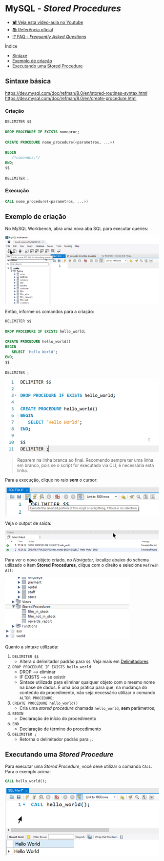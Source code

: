 # MySQL - _Stored Procedures_

* [📽 Veja esta vídeo-aula no Youtube](https://youtu.be/W09O_TAXBvk "Banco de Dados III | 04 - Stored Procedures")
* [📚 Referência oficial](https://dev.mysql.com/doc/refman/8.0/en/stored-programs-defining.html "Documentação oficial - Definindo um programa armazenado")
* [⁉ FAQ - _Frequently Asked Questions_](https://dev.mysql.com/doc/refman/8.0/en/faqs-stored-procs.html "Perguntas gerais")

Índice

* [Sintaxe](#Sintaxe "Sintaxe")
* [Exemplo de criação](#Exemplo-de-criação "Exemplo de criação")
* [Executando uma Stored Procedure](#Executando-uma-Stored-Procedure "Executando uma Stored Procedure")

## Sintaxe básica

<https://dev.mysql.com/doc/refman/8.0/en/stored-routines-syntax.html>
<https://dev.mysql.com/doc/refman/8.0/en/create-procedure.html>

### Criação

```sql
DELIMITER $$

DROP PROCEDURE IF EXISTS nomeproc;

CREATE PROCEDURE nome_procedure(<parametros, ...>)

BEGIN
   /*comandos;*/
END;
$$

DELIMITER ;
```

### Execução

```sql
CALL nome_procedure(<parametros, ...>)
```

## Exemplo de criação

No MySQL Workbench, abra uma nova aba SQL para executar queries:

![Exemplo de uma nova aba SQL](image/mysql-workbench-new-sql.png)

Então, informe os comandos para a criação:

```sql
DELIMITER $$

DROP PROCEDURE IF EXISTS hello_world;

CREATE PROCEDURE hello_world()
BEGIN
   SELECT 'Hello World';
END;
$$

DELIMITER ;

```

![Criando uma nova procedure](image/criando-nova-procedure-exemplo.png)

> Reparem na linha branca ao final. Recomendo sempre ter uma linha em branco, pois se o script for executado via CLI, é necessária esta linha.

Para a execução, clique no raio __sem__ o cursor:

![Executando uma nova procedure](image/como-executar-todo-script.png)

Veja o output de saída:

![Output de saída - executando uma nova procedure](image/output-criacao-procedure.png)

Para ver o novo objeto criado, no _Navigator_, localize abaixo do schema utilizado o item **Stored Procedures**, clique com o direito e selecione `Refresh All`:

![Animação - Refresh all](image/refresh-sp-tree.gif)

Quanto a sintaxe utilizada:

1. `DELIMITER $$`
   * Altera o delimitador padrão para `$$`. Veja mais em [Delimitadores](delimitadores.md)
1. `DROP PROCEDURE IF EXISTS hello_world`
   * DROP --> eliminar
   * IF EXISTS --> se existir
   * Sintaxe utilizada para eliminar qualquer objeto com o mesmo nome na base de dados. É uma boa prática para que, na mudança do conteúdo do procedimento, não seja necessário utilizar o comando `ALTER PROCEDURE`;
1. `CREATE PROCEDURE hello_world()`
   * Cria uma _stored procedure_ chamada `hello_world`, **sem** parâmetros;
1. `BEGIN`
   * Declaração de início do procedimento
1. `END`
   * Declaração de término do procedimento  
1. `DELIMITER ;`
   * Retorna o delimitador padrão para `;`.

## Executando uma _Stored Procedure_

Para executar uma _Stored Procedure_, você deve utilizar o comando `CALL`. Para o exemplo acima:

```sql
CALL hello_world();
```

![Execução - Hello World](image/call-hello-world.png)
